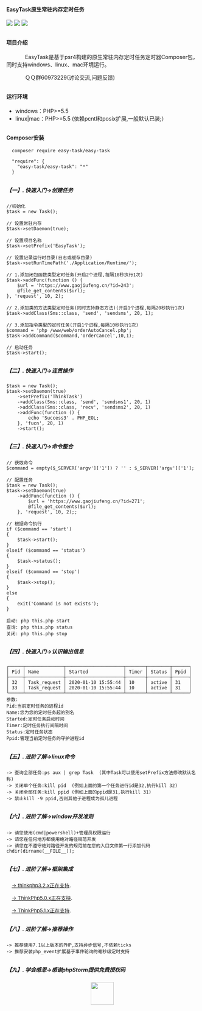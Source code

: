 ﻿<p align=""><h4>EasyTask原生常驻内存定时任务</h4></p>
<p align="">
<img src="https://www.gaojiufeng.cn/static/images/stable_version.svg" style="max-width:100%;">
<img src="https://www.gaojiufeng.cn/static/images/php_version.svg" style="max-width:100%;">
<img src="https://www.gaojiufeng.cn/static/images/license.svg" style="max-width:100%;"></a>
</p>


## <h4 style="text-align:left">  项目介绍 </h4>
<p>&ensp;&ensp;&ensp;&ensp;&ensp;&ensp;&ensp;EasyTask是基于psr4构建的原生常驻内存定时任务定时器Composer包，同时支持windows、linux、mac环境运行。

&ensp;&ensp;&ensp;&ensp;&ensp;&ensp;&ensp;ＱＱ群60973229(讨论交流,问题反馈)
</p>

## <h4>   运行环境 </h4>

<ul>
    <li>windows：PHP>=5.5 </li>  
    <li>linux|mac：PHP>=5.5 (依赖pcntl和posix扩展,一般默认已装;）</li>  
</ul>  

## <h4>  Composer安装 </h4>

~~~
  composer require easy-task/easy-task
~~~

~~~
  "require": {
    "easy-task/easy-task": "*"
  }
~~~

## <h5>【一】. 快速入门->创建任务 </h5>

~~~
//初始化
$task = new Task();

// 设置常驻内存
$task->setDaemon(true);

// 设置项目名称
$task->setPrefix('EasyTask');

// 设置记录运行时目录(日志或缓存目录)
$task->setRunTimePath('./Application/Runtime/');

// 1.添加闭包函数类型定时任务(开启2个进程,每隔10秒执行1次)
$task->addFunc(function () {
    $url = 'https://www.gaojiufeng.cn/?id=243';
    @file_get_contents($url);
}, 'request', 10, 2);

// 2.添加类的方法类型定时任务(同时支持静态方法)(开启1个进程,每隔20秒执行1次)
$task->addClass(Sms::class, 'send', 'sendsms', 20, 1);

// 3.添加指令类型的定时任务(开启1个进程,每隔10秒执行1次)
$command = 'php /www/web/orderAutoCancel.php';
$task->addCommand($command,'orderCancel',10,1);

// 启动任务
$task->start();
~~~

## <h5>【二】. 快速入门->连贯操作 </h5>

~~~
$task = new Task();
$task->setDaemon(true)
    ->setPrefix('ThinkTask')
    ->addClass(Sms::class, 'send', 'sendsms1', 20, 1)
    ->addClass(Sms::class, 'recv', 'sendsms2', 20, 1)
    ->addFunc(function () {
        echo 'Success3' . PHP_EOL;
    }, 'fucn', 20, 1)
    ->start();
~~~

## <h5>【三】. 快速入门->命令整合 </h5>

~~~
// 获取命令
$command = empty($_SERVER['argv']['1']) ? '' : $_SERVER['argv']['1'];

// 配置任务
$task = new Task();
$task->setDaemon(true)
    ->addFunc(function () {
        $url = 'https://www.gaojiufeng.cn/?id=271';
        @file_get_contents($url);
    }, 'request', 10, 2);;

// 根据命令执行
if ($command == 'start')
{
    $task->start();
}
elseif ($command == 'status')
{
    $task->status();
}
elseif ($command == 'stop')
{
    $task->stop();
}
else
{
    exit('Command is not exists');
}

启动: php this.php start
查询: php this.php status
关闭: php this.php stop
~~~

## <h5>【四】. 快速入门->认识输出信息 </h5>

~~~
┌─────┬──────────────┬─────────────────────┬───────┬────────┬──────┐
│ Pid │ Name         │ Started             │ Timer │ Status │ Ppid │
├─────┼──────────────┼─────────────────────┼───────┼────────┼──────┤
│ 32  │ Task_request │ 2020-01-10 15:55:44 │ 10    │ active │ 31   │
│ 33  │ Task_request │ 2020-01-10 15:55:44 │ 10    │ active │ 31   │
└─────┴──────────────┴─────────────────────┴───────┴────────┴──────┘
参数:
Pid:当前定时任务的进程id
Name:您为您的定时任务起的别名
Started:定时任务启动时间
Timer:定时任务执行间隔时间
Status:定时任务状态
Ppid:管理当前定时任务的守护进程id
~~~

## <h5>【五】. 进阶了解->linux命令 </h5>

~~~
-> 查询全部任务:ps aux | grep Task  (其中Task可以使用setPrefix方法修改默认名称)
-> 关闭单个任务:kill pid  (例如上面的第一个任务进行id是32,执行kill 32)
-> 关闭全部任务:kill ppid (例如上面的ppid是31,执行kill 31)
-> 禁止kill -9 ppid,否则其他子进程成为孤儿进程
~~~

## <h5>【六】. 进阶了解->window开发准则 </h5>

~~~
-> 请您使用(cmd|powershell)+管理员权限运行 
-> 请您在任何地方都使用绝对路径规范开发
-> 请您在不遵守绝对路径开发的规范前在您的入口文件第一行添加代码chdir(dirname(__FILE__));
~~~

## <h5>【七】. 进阶了解->框架集成 </h5>

&ensp;&ensp;[<font size=2>-> thinkphp3.2.x正在支持</font>](http://example.com/). 

&ensp;&ensp;[<font size=2>-> ThinkPhp5.0.x正在支持</font>](http://example.com/).

&ensp;&ensp;[<font size=2>-> ThinkPhp5.1.x正在支持</font>](http://example.com/).

## <h5>【八】. 进阶了解->推荐操作 </h5>

~~~
-> 推荐使用7.1以上版本的PHP,支持异步信号,不依赖ticks
-> 推荐安装php_event扩展基于事件轮询的毫秒级定时支持
~~~

## <h5>【九】. 学会感恩->感谢phpStorm提供免费授权码 </h5>
<p align="center"><a href="https://www.jetbrains.com/phpstorm/" target="_blank" ><img src="https://www.gaojiufeng.cn/static/images/phpstorm.svg" width="60" height="60"></p>



